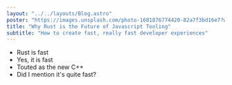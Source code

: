 ```yaml
---
layout: "../../layouts/Blog.astro"
poster: "https://images.unsplash.com/photo-1681876774420-82a7f3bd16e7?w=500&auto=format&fit=crop&q=60&ixlib=rb-4.0.3&ixid=M3wxMjA3fDB8MHxzZWFyY2h8MTV8fHJ1c3QlMjBqYXZhc2NyaXB0fGVufDB8fDB8fHww"
title: "Why Rust is the Future of Javascript Tooling"
subtitle: "How to create fast, really fast developer experiences"
---
```


- Rust is fast
- Yes, it is fast
- Touted as the new C++
- Did I mention it's quite fast?
